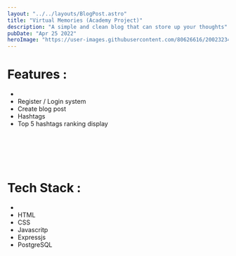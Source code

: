 ```yaml
---
layout: "../../layouts/BlogPost.astro"
title: "Virtual Memories (Academy Project)"
description: "A simple and clean blog that can store up your thoughts"
pubDate: "Apr 25 2022"
heroImage: "https://user-images.githubusercontent.com/80626616/200232345-76e0b50b-c5e5-4b2e-8328-e7c20bca1f54.gif"
---
```


# Features :
- <br/>
- Register / Login system
- Create blog post
- Hashtags
- Top 5 hashtags ranking display

<br/>
<br/>
<br/>
<br/>

# Tech Stack :
- <br/>
- HTML
- CSS
- Javascritp
- Expressjs
- PostgreSQL
